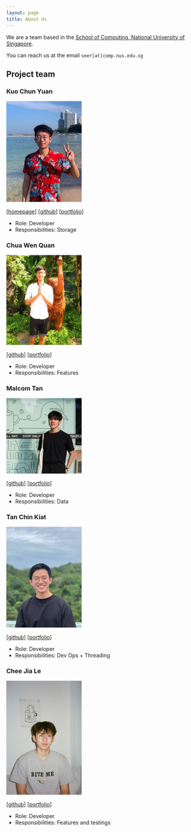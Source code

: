 ```yaml
---
layout: page
title: About Us
---
```


We are a team based in the [School of Computing, National University of Singapore](http://www.comp.nus.edu.sg).

You can reach us at the email `seer[at]comp.nus.edu.sg`

## Project team

### Kuo Chun Yuan

<img src="images/kevinkuo0320.png" width="200px">

[[homepage](http://www.comp.nus.edu.sg/~damithch)]
[[github](https://github.com/kevinkuo0320)]
[[portfolio](team/kevinkuo0320.md)]

* Role: Developer
* Responsibilities: Storage

### Chua Wen Quan

<img src="images/cwq2326.png" width="200px">

[[github](http://github.com/cwq2326)]
[[portfolio](team/cwq2326.md)]

* Role: Developer
* Responsibilities: Features

### Malcom Tan

<img src="images/dannydakota.png" width="200px">

[[github](http://github.com/DannyDakota)] [[portfolio](team/dannydakota.md)]

* Role: Developer
* Responsibilities: Data

### Tan Chin Kiat

<img src="images/tanchinkiat99.png" width="200px">

[[github](http://github.com/tanchinkiat99)]
[[portfolio](team/tanchinkiat99.md)]

* Role: Developer
* Responsibilities: Dev Ops + Threading

### Chee Jia Le

<img src="images/jiale-c.png" width="200px">

[[github](http://github.com/jiale-c)]
[[portfolio](team/jiale-c.md)]

* Role: Developer
* Responsibilities: Features and testings
